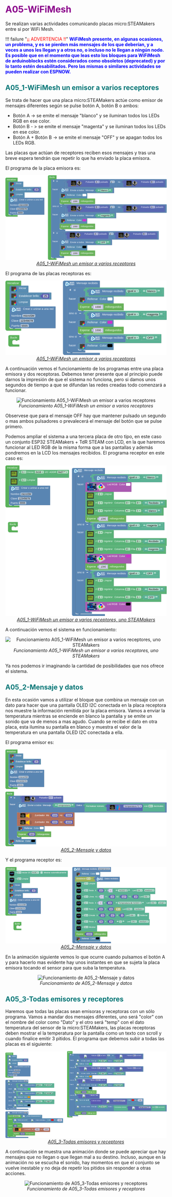 # <FONT COLOR=#8B008B>A05-WiFiMesh</font>
Se realizan varias actividades comunicando placas micro:STEAMakers entre si por WiFi Mesh.

!!! failure "<FONT COLOR=#FF0000>¡¡ ADVERTENCIA !!</font>"
	<FONT COLOR=#0000FF><b>WiFiMesh presente, en algunas ocasiones, un problema, y es se pierden más mensajes de los que deberían, y a veces a unos les llegan y a otros no, o incluso no le llegan a ningún nodo.  
    Es posible que en el momento que leas esto los bloques para WiFiMesh de arduinoblocks estén considerados como obsoletos (deprecated) y por lo tanto estén desabilitados. Pero las mismas o similares actividades se pueden realizar con ESPNOW.</b></font>

## <FONT COLOR=#007575>**A05_1-WiFiMesh un emisor a varios receptores**</font>
Se trata de hacer que una placa micro:STEAMakers actúe como emisor de mensajes diferentes según se pulse botón A, botón B o ambos:

* Botón A -> se emite el mensaje "blanco" y se iluminan todos los LEDs RGB en ese color.
* Botón B - > se emite el mensaje "magenta" y se iluminan todos los LEDs en ese color.
* Botón A + Botón B -> se emite el mensaje "OFF" y se apagan todos los LEDs RGB.

Las placas que actúan de receptores reciben esos mensajes y tras una breve espera tendrán que repetir lo que ha enviado la placa emisora.

El programa de la placa emisora es:

<center>

![A05_1-WiFiMesh un emisor a varios receptores](../img/actividadesMOD/A05_1_MOD_emi.png)  
*[A05_1-WiFiMesh un emisor a varios receptores](../program/actividadesAB/MOD/A05_1_MOD_emisor-WiFiMesh.abp)*

</center>

El programa de las placas receptoras es:

<center>

![A05_1-WiFiMesh un emisor a varios receptores](../img/actividadesMOD/A05_1_MOD_rec.png)  
*[A05_1-WiFiMesh un emisor a varios receptores](../program/actividadesAB/MOD/A05_1_MOD_receptor-WiFiMesh.abp)*

</center>

A continuación vemos el funcionamiento de los programas entre una placa emisora y dos receptoras. Debemos tener presente que al principio puede darnos la impresión de que el sistema no funciona, pero si damos unos segundos de tiempo a que se difundan las redes creadas todo comenzará a funcionar. 

<center>

![Funcionamiento A05_1-WiFiMesh un emisor a varios receptores](../img/actividadesMOD/A05_1_MOD.gif)  
*Funcionamiento A05_1-WiFiMesh un emisor a varios receptores*

</center>

Observese que para el mensaje OFF hay que mantener pulsado un segundo o mas ambos pulsadores o prevalecerá el mensaje del botón que se pulse primero.

Podemos ampliar el sistema a una tercera placa de otro tipo, en este caso un conjunto ESP32 STEAMakers + TdR STEAM con LCD, en la que haremos funcionar al LED RGB de la misma forma que a las pantallas y además pondremos en la LCD los mensajes recibidos. El programa receptor en este caso es:

<center>

![A05_1-WiFiMesh un emisor a varios receptores, uno STEAMakers](../img/actividadesMOD/A05_1_MOD_rec_SM.png)  
*[A05_1-WiFiMesh un emisor a varios receptores, uno STEAMakers](../program/actividadesAB/MOD/A05_1_MOD_receptor-WiFiMesh-STEAMakers.abp)*

</center>

A continuación vemos el sistema en funcionamiento:

<center>

![Funcionamiento A05_1-WiFiMesh un emisor a varios receptores, uno STEAMakers](../img/actividadesMOD/A05_1_MOD_SM.gif)  
*Funcionamiento A05_1-WiFiMesh un emisor a varios receptores, uno STEAMakers*

</center>

Ya nos podemos ir imaginando la cantidad de posibilidades que nos ofrece el sistema.

## <FONT COLOR=#007575>**A05_2-Mensaje y datos**</font>
En esta ocasión vamos a utilizar el bloque que combina un mensaje con un dato para hacer que una pantalla OLED I2C conectada en la placa receptora nos muestre la información remitida por la placa emisora. Vamos a enviar la temperatura mientras se enciende en blanco la pantalla y se emite un sonido que va de menos a mas agudo. Cuando se recibe el dato en otra placa, esta ilumina su pantalla en blanco y muestra el valor de la temperatura en una pantalla OLED I2C conectada a ella.

El programa emisor es:

<center>

![A05_2-Mensaje y datos](../img/actividadesMOD/A05_2_MOD_emisor.png)  
*[A05_2-Mensaje y datos](../program/actividadesAB/MOD/A05_2_MOD_emisor-WiFiMesh.abp)*

</center>

Y el programa receptor es:

<center>

![A05_2-Mensaje y datos](../img/actividadesMOD/A05_2_MOD_receptor.png)  
*[A05_2-Mensaje y datos](../program/actividadesAB/MOD/A05_2_MOD_receptor-WiFiMesh.abp)*

</center>

En la animación siguiente vemos lo que ocurre cuando pulsamos el botón A y para hacerlo mas evidente hay unos instantes en que se sujeta la placa emisora tocando el sensor para que suba la temperatura.

<center>

![Funcionamiento de A05_2-Mensaje y datos](../img/actividadesMOD/A05_2_MOD.gif)  
*Funcionamiento de A05_2-Mensaje y datos*

</center>

## <FONT COLOR=#007575>**A05_3-Todas emisores y receptores**</font>
Haremos que todas las placas sean emisoras y receptoras con un sólo programa. Vamos a mandar dos mensajes diferentes, uno será "color" con el nombre del color como "Dato" y el otro será "temp" con el dato temperatura del sensor de la micro:STEAMakers, las placas receptoras deben mostrar el la temperatura por la pantalla como un texto con scroll y cuando finalice emitir 3 pitidos. El programa que debemos subir a todas las placas es el siguiente:

<center>

![A05_3-Todas emisores y receptores](../img/actividadesMOD/A05_3_MOD_Emisor_Receptor.png)  
*[A05_3-Todas emisores y receptores](../program/actividadesAB/MOD/A05_3_MOD_Emisor_Receptor.abp)*

</center>

A continuación se muestra una animación donde se puede apreciar que hay mensajes que no llegan o que llegan mal a su destino. Incluso, aunque en la animación no se escucha el sonido, hay momentos en que el conjunto se vuelve inestable y no deja de repetir los pitidos sin responder a otras acciones.

<center>

![Funcionamiento de A05_3-Todas emisores y receptores](../img/actividadesMOD/A05_3_MOD_Emisor_Receptor.gif)  
*Funcionamiento de A05_3-Todas emisores y receptores*

</center>